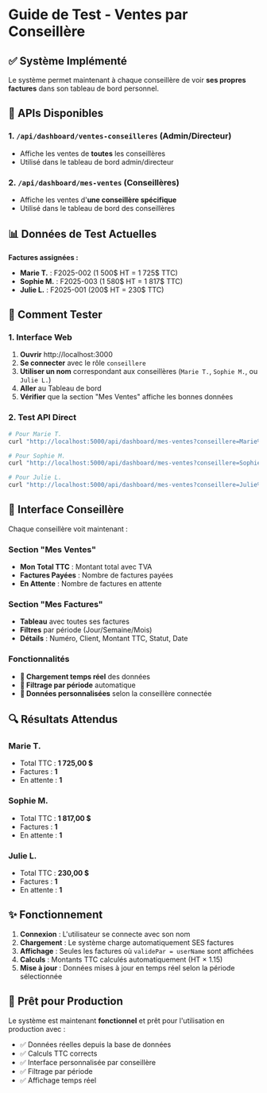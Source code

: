 # Guide de Test - Ventes par Conseillère

## ✅ Système Implémenté

Le système permet maintenant à chaque conseillère de voir **ses propres factures** dans son tableau de bord personnel.

## 🔧 APIs Disponibles

### 1. `/api/dashboard/ventes-conseilleres` (Admin/Directeur)
- Affiche les ventes de **toutes** les conseillères
- Utilisé dans le tableau de bord admin/directeur

### 2. `/api/dashboard/mes-ventes` (Conseillères)
- Affiche les ventes d'**une conseillère spécifique**
- Utilisé dans le tableau de bord des conseillères

## 📊 Données de Test Actuelles

**Factures assignées :**
- **Marie T.** : F2025-002 (1 500$ HT = 1 725$ TTC)
- **Sophie M.** : F2025-003 (1 580$ HT = 1 817$ TTC)  
- **Julie L.** : F2025-001 (200$ HT = 230$ TTC)

## 🧪 Comment Tester

### 1. Interface Web
1. **Ouvrir** http://localhost:3000
2. **Se connecter** avec le rôle `conseillere`
3. **Utiliser un nom** correspondant aux conseillères (`Marie T.`, `Sophie M.`, ou `Julie L.`)
4. **Aller** au Tableau de bord
5. **Vérifier** que la section "Mes Ventes" affiche les bonnes données

### 2. Test API Direct
```bash
# Pour Marie T.
curl "http://localhost:5000/api/dashboard/mes-ventes?conseillere=Marie%20T.&periode=mois"

# Pour Sophie M.  
curl "http://localhost:5000/api/dashboard/mes-ventes?conseillere=Sophie%20M.&periode=mois"

# Pour Julie L.
curl "http://localhost:5000/api/dashboard/mes-ventes?conseillere=Julie%20L.&periode=mois"
```

## 📱 Interface Conseillère

Chaque conseillère voit maintenant :

### Section "Mes Ventes"
- **Mon Total TTC** : Montant total avec TVA
- **Factures Payées** : Nombre de factures payées
- **En Attente** : Nombre de factures en attente

### Section "Mes Factures"  
- **Tableau** avec toutes ses factures
- **Filtres** par période (Jour/Semaine/Mois)
- **Détails** : Numéro, Client, Montant TTC, Statut, Date

### Fonctionnalités
- **🔄 Chargement temps réel** des données
- **📅 Filtrage par période** automatique
- **🎯 Données personnalisées** selon la conseillère connectée

## 🔍 Résultats Attendus

### Marie T.
- Total TTC : **1 725,00 $**
- Factures : **1**
- En attente : **1**

### Sophie M.
- Total TTC : **1 817,00 $**
- Factures : **1**  
- En attente : **1**

### Julie L.
- Total TTC : **230,00 $**
- Factures : **1**
- En attente : **1**

## ✨ Fonctionnement

1. **Connexion** : L'utilisateur se connecte avec son nom
2. **Chargement** : Le système charge automatiquement SES factures
3. **Affichage** : Seules les factures où `validePar = userName` sont affichées
4. **Calculs** : Montants TTC calculés automatiquement (HT × 1.15)
5. **Mise à jour** : Données mises à jour en temps réel selon la période sélectionnée

## 🚀 Prêt pour Production

Le système est maintenant **fonctionnel** et prêt pour l'utilisation en production avec :
- ✅ Données réelles depuis la base de données
- ✅ Calculs TTC corrects  
- ✅ Interface personnalisée par conseillère
- ✅ Filtrage par période
- ✅ Affichage temps réel 